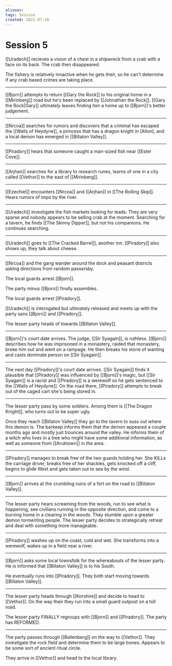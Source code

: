 ```yaml
---
aliases: 
tags: Session 
created: 2022-07-10
---
```

# Session 5
[[Uradech]] recieves a vision of a chest in a shipwreck from a crab with a face on its back. The crab then disappeared.

The fishery is relatively innactive when he gets their, so he can't determine if any crab based crimes are taking place.

---

[[Bjorn]] attempts to return [[Gary the Rock]] to his original home in a [[Mirinberg]] road but he's been replaced by [[Johnathan the Rock]]. [[Gary the Rock|Gary]] ultimately leaves finding him a home up to [[Bjorn]]'s better judgement.

---

[[Nrcoa]] searches for rumors and discovers that a criminal has escaped the [[Walls of Heydyne]], a princess that has a dragon knight in [Allon], and a local demon has emerged in [[Billaton Valley]].

---

[[Piradory]] hears that someone caught a man-sized fish near [[Ester Cove]].

---

[[Arjhan]] searches for a library to research runes, learns of one in a city called [[Vethor]] to the east of [[Mirinberg]].

---

[[Ezechiel]] encounters [[Nrcoa]] and [[Arjhan]] in [[The Rolling Skip]]. Hears rumors of imps by the river.

---

[[Uradech]] investigate the fish markets looking for leads. They are very sparse and nobody appears to be selling crab at the moment. Searching for a tavern, he finds [[The Skinny Dipper]], but not his companions. He continues searching.

---

[[Uradech]] goes to [[The Cracked Barrel]], another inn. [[Piradory]] also shows up, they talk about cheese.

---

[[Nrcoa]] and the gang wander around the dock and peasant districts asking directions from random passersby.

The local guards arrest [[Bjorn]].

The party minus [[Bjorn]] finally assembles.

The local guards arrest [[Piradory]].

[[Uradech]] is interogated but ultimately released and meets up with the party sans [[Bjorn]] and [[Piradory]].

The lesser party heads of towards [[Billaton Valley]].

---

[[Bjorn]]'s court date arrives. The judge, [[Sir Syagain]], is ruthless. [[Bjorn]] describes how he was imprisoned in a monastery, raided that monastery, broke him out and went on a rampage. He then breaks his stone of wanting and casts dominate person on [[Sir Syagain]].

---

The next day [[Piradory]]'s court date arrives. [[Sir Syagain]] finds it plausible that [[Piradory]] was influenced by [[Bjorn]]'s magic, but [[Sir Syagain]] is a racist and [[Piradory]] is a werewolf so he gets sentenced to the [[Walls of Heydyne]]. On the road there, [[Piradory]] attempts to break out of the caged cart she's being stored in. 

---

The lesser party pass by some soldiers. Among them is [[The Dragon Knight]], who turns out to be super ugly.

Once they reach [[Billaton Valley]] they go to the tavern to suss out where this demon is. The barkeep informs them that the demon appeared a couple months ago and mostly just trounces around the valley. He informs them of a witch who lives in a tree who might have some additional information, as well as someone from [[Aruktown]] in the area.

---

[[Piradory]] manages to break free of the two guards holding her. She KILLs the carriage driver,  breaks free of her shackles, gets knocked off a cliff, begins to glide West and gets taken out to sea by the wind.

---

[[Bjorn]] arrives at the crumbling ruins of a fort on the road to [[Billaton Valley]]. 

---

The lesser party hears screaming from the woods, run to see what is happening, see civilians running in the opposite direction, and come to a burning home in a clearing in the woods. They stumble upon a greater demon tormenting people. The lesser party decides to strategically retreat and deal with something more manageable.

---

[[Piradory]] washes up on the coast, cold and wet. She transforms into a werewolf, wakes up in a field near a river. 

---

[[Bjorn]] asks some local townsfolk for the whereabouts of the lesser party. He is informed that [[Billaton Valley]] is to his South. 

He eventually runs into [[Piradory]]. They both start moving towards [[Billaton Valley]].

---

The lesser party heads through [[Korshire]] and decide to head to [[Vethor]]. On the way their they run into a small guard outpost on a toll road.

The lesser party FINALLY regroups with [[Bjorn]] and [[Piradory]]. The party has REFORMED.

---

The party passes through [[Ballenberg]] on the way to [[Vethor]]. They investigate the rock field and determine them to be large bones. Appears to be some sort of ancient ritual circle.

They arrive in [[Vethor]] and head to the local library.